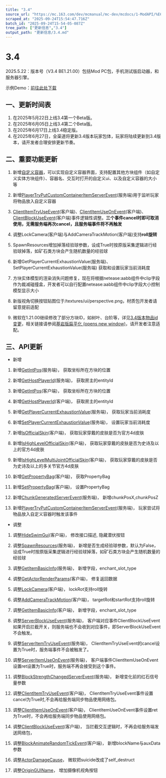 ```yaml
---
title: "3.4"
source_url: "https://mc.163.com/dev/mcmanual/mc-dev/mcdocs/1-ModAPI/%E6%9B%B4%E6%96%B0%E4%BF%A1%E6%81%AF/3.4.html"
scraped_at: "2025-09-24T15:54:47.716Z"
batch_id: "2025-09-24T15-54-05-087Z"
tree_path: ["更新信息","3.4"]
output_path: "更新信息/3.4.md"
---
```


#  3.4

2025.5.22：版本号（V3.4 BE1.21.00）包括Mod PC包，手机测试版启动器，和服务器引擎。

示例Demo：[前往此处下载](https://mc.163.com/dev/mcmanual/mc-dev/mcguide/20-玩法开发/13-模组SDK编程/60-Demo示例.html)

##  一、更新时间表

1.  在2025年5月22日上线3.4第一个Beta版。
2.  在2025年6月05日上线3.4第二个Beta版。
3.  在2025年6月17日上线3.4稳定版。
4.  在2025年6月27日，全渠道将更新3.4版本玩家包体，玩家将陆续更新到3.4版本，请开发者合理安排更新节奏。

##  二、重要功能更新

1.  新增[自定义容器](https://mc.163.com/dev/mcmanual/mc-dev/mcguide/20-玩法开发/15-自定义游戏内容/2-自定义方块/3-特殊方块/11-自定义容器.html)，可以实现自定义容器界面，支持配置其他方块组件（如自定义实体方块组件）、容器名、交互时打开的自定义ui、以及自定义容器的大小等
    
2.  新增[PlayerTryPutCustomContainerItemServerEvent](/事件/物品#playertryputcustomcontaineritemserverevent)(服务端)用于监听玩家将物品放入自定义容器
    
3.  [ClientItemTryUseEvent](/事件/物品#clientitemtryuseevent)(客户端)、[ClientItemUseOnEvent](/事件/物品#clientitemuseonevent)(客户端)、[ClientBlockUseEvent](/事件/方块#clientblockuseevent)(客户端)事件逻辑性调整。**三个事件cancel时即可取消使用，无需服务端再次cancel，且服务端事件将不再触发**
    
4.  调整LockCamera(客户端)与AddCameraTrackMotion(客户端)支持**roll旋转**
    
5.  SpawnResources增加掉落经验球参数，设成True时按原版采集逻辑进行经验球掉落，如矿石类方块会产生随机数量的经验球
    
6.  新增GetPlayerCurrentExhaustionValue(服务端)、SetPlayerCurrentExhaustionValue(服务端) 获取和设置玩家当前消耗度
    
7.  方块实体模型的渲染消失问题修复，现在将根据netease:aabb组件中clip字段作为裁减碰撞盒，开发者可以自行配置netease:aabb组件中clip字段大小控制模型显示大小
    
8.  新版视角切换按钮贴图位于/textures/ui/perspective.png，材质包开发者请留意提前适配
    
9.  微软在1.21.00继续修改了部分方块ID，如树叶、台阶等，详见[3.4版本物品id变更](https://mc.163.com/dev/mcmanual/mc-dev/mcguide/20-玩法开发/13-模组SDK编程/2-Python脚本开发/102-3.4版本物品id变更.html)，相关链接请参阅[基岩版扁平化 (opens new window)](https://zh.minecraft.wiki/w/%E5%AE%98%E6%96%B9%E9%A1%B5%E9%9D%A2/%E5%9F%BA%E5%B2%A9%E7%89%88%E6%89%81%E5%B9%B3%E5%8C%96)，请开发者注意适配。
    

##  三、API更新

*   新增

1.  新增[GetIntPos](/接口/通用/数学#getintpos)(服务端)， 获取坐标所在方块的位置
    
2.  新增[GetHostPlayerId](/接口/通用/工具#gethostplayerid)(服务端)， 获取房主的entityId
    
3.  新增[GetIntPos](/接口/通用/数学#getintpos)(客户端)， 获取坐标所在方块的位置
    
4.  新增[GetHostPlayerId](/接口/通用/工具#gethostplayerid)(客户端)， 获取房主的entityId
    
5.  新增[GetPlayerCurrentExhaustionValue](/接口/玩家/属性#getplayercurrentexhaustionvalue)(服务端)， 获取玩家当前消耗度
    
6.  新增[SetPlayerCurrentExhaustionValue](/接口/玩家/属性#setplayercurrentexhaustionvalue)(服务端)， 设置玩家当前消耗度
    
7.  新增[IsOfficialSkin](/接口/玩家/属性#isofficialskin)(客户端)， 获取玩家穿戴的皮肤是否为官方4d皮肤
    
8.  新增[IsHighLevelOfficialSkin](/接口/玩家/属性#ishighlevelofficialskin)(客户端)， 获取玩家穿戴的皮肤是否为史诗及以上的官方4d皮肤
    
9.  新增[IsHighLevelMultiJointOfficialSkin](/接口/玩家/属性#ishighlevelmultijointofficialskin)(客户端)， 获取玩家穿戴的皮肤是否为史诗及以上的多关节官方4d皮肤
    
10.  新增[GetPropertyBag](/接口/自定义UI/UI控件#getpropertybag)(客户端)， 获取PropertyBag
     
11.  新增[SetPropertyBag](/接口/自定义UI/UI控件#setpropertybag)(客户端)， 设置PropertyBag
     
12.  新增[ChunkGeneratedServerEvent](/事件/世界#chunkgeneratedserverevent)(服务端)， 新增chunkPosX,chunkPosZ
     
13.  新增[PlayerTryPutCustomContainerItemServerEvent](/事件/物品#playertryputcustomcontaineritemserverevent)(服务端)， 玩家尝试将物品放入自定义容器时触发该事件
     

*   调整

1.  调整[HideSwimGui](/接口/原生UI#hideswimgui)(客户端)， 修改接口描述, 隐藏潜伏按钮
    
2.  调整[SpawnResources](/接口/世界/实体管理#spawnresources)(服务端)， 新增是否生成经验球参数，默认为False，设成True时按原版采集逻辑进行经验球掉落，如矿石类方块会产生随机数量的经验球
    
3.  调整[GetItemBasicInfo](/接口/物品#getitembasicinfo)(服务端)， 新增字段，enchant\_slot\_type
    
4.  调整[GetActorRenderParams](/接口/实体/渲染#getactorrenderparams)(客户端)， 修复返回数据
    
5.  调整[LockCamera](/接口/玩家/摄像机#lockcamera)(客户端)， lockRot支持roll旋转
    
6.  调整[AddCameraTrackMotion](/接口/玩家/摄像机#addcameratrackmotion)(客户端)， targetRot和startRot支持roll旋转
    
7.  调整[GetItemBasicInfo](/接口/物品#getitembasicinfo)(客户端)， 新增字段，enchant\_slot\_type
    
8.  调整[ServerBlockUseEvent](/事件/方块#serverblockuseevent)(服务端)， 客户端对应事件ClientBlockUseEvent如果开启拦截开关，则服务端也不会收到对应事件，即ServerBlockUseEvent不会触发。
    
9.  调整[ServerItemTryUseEvent](/事件/物品#serveritemtryuseevent)(服务端)， ClientItemTryUseEvent的cancel设置为True时，服务端事件不会被触发了。
    
10.  调整[ServerItemUseOnEvent](/事件/物品#serveritemuseonevent)(服务端)， 客户端事件ClientItemUseOnEvent设置ret设置为True时，服务端不再会接受到这个事件。
     
11.  调整[BlockStrengthChangedServerEvent](/事件/方块#blockstrengthchangedserverevent)(服务端)， 新增变化前的红石信号量参数
     
12.  调整[ClientItemTryUseEvent](/事件/物品#clientitemtryuseevent)(客户端)， ClientItemTryUseEvent事件设置cancel为True时,不会再给服务端同步物品使用网络包。
     
13.  调整[ClientItemUseOnEvent](/事件/物品#clientitemuseonevent)(客户端)， ClientItemUseOnEvent事件设置ret为True时，不会再给服务端同步物品使用网络包。
     
14.  调整[ClientBlockUseEvent](/事件/方块#clientblockuseevent)(客户端)， 当拦截交互逻辑时，不再会给服务端发送网络包，
     
15.  调整[BlockAnimateRandomTickEvent](/事件/方块#blockanimaterandomtickevent)(客户端)， 新增blockName与auxData参数
     
16.  调整[ActorDamageCause](/枚举值/ActorDamageCause)， 微软把suicide改成了self\_destruct
     
17.  调整[OriginGUIName](/枚举值/OriginGUIName)， 增加摄像机视角按钮